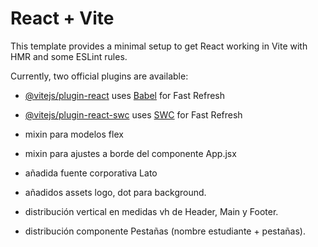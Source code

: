 # React + Vite

This template provides a minimal setup to get React working in Vite with HMR and some ESLint rules.

Currently, two official plugins are available:

- [@vitejs/plugin-react](https://github.com/vitejs/vite-plugin-react/blob/main/packages/plugin-react/README.md) uses [Babel](https://babeljs.io/) for Fast Refresh
- [@vitejs/plugin-react-swc](https://github.com/vitejs/vite-plugin-react-swc) uses [SWC](https://swc.rs/) for Fast Refresh


- mixin para modelos flex 
- mixin para ajustes a borde del componente App.jsx
- añadida fuente corporativa Lato
- añadidos assets logo, dot para background. 
- distribución vertical en medidas vh de Header, Main y Footer.
- distribución componente Pestañas (nombre estudiante + pestañas).


